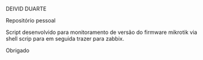 DEIVID DUARTE

Repositório pessoal

Script desenvolvido para monitoramento de versão do firmware mikrotik via shell scrip para em seguida trazer para zabbix.

Obrigado
